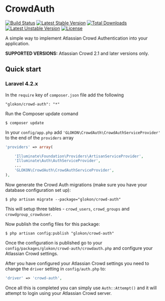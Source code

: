 CrowdAuth
========

[![Build Status](https://travis-ci.org/GLOKON/laravel-crowd-auth.svg)](https://travis-ci.org/GLOKON/laravel-crowd-auth)
[![Latest Stable Version](https://poser.pugx.org/glokon/laravel-crowd-auth/v/stable)](https://packagist.org/packages/glokon/laravel-crowd-auth)
[![Total Downloads](https://poser.pugx.org/glokon/laravel-crowd-auth/downloads)](https://packagist.org/packages/glokon/laravel-crowd-auth)
[![Latest Unstable Version](https://poser.pugx.org/glokon/laravel-crowd-auth/v/unstable)](https://packagist.org/packages/glokon/laravel-crowd-auth)
[![License](https://poser.pugx.org/glokon/laravel-crowd-auth/license)](https://packagist.org/packages/glokon/laravel-crowd-auth)

A simple way to implement Atlassian Crowd Authentication into your application.

**SUPPORTED VERSIONS:** Atlassian Crowd 2.1 and later versions only.

## Quick start

### Laravel 4.2.x

In the `require` key of `composer.json` file add the following

    "glokon/crowd-auth": "*"

Run the Composer update comand

    $ composer update

In your `config/app.php` add `'GLOKON\CrowdAuth\CrowdAuthServiceProvider'` to the end of the `providers` array

```php
'providers' => array(

    'Illuminate\Foundation\Providers\ArtisanServiceProvider',
    'Illuminate\Auth\AuthServiceProvider',
    ...
    'GLOKON\CrowdAuth\CrowdAuthServiceProvider',
),
```

Now generate the Crowd Auth migrations (make sure you have your database configuration set up):

    $ php artisan migrate --package="glokon/crowd-auth"

This will setup three tables - `crowd_users`, `crowd_groups` and `crowdgroup_crowduser`.

Now publish the config files for this package:

    $ php artisan config:publish "glokon/crowd-auth"

Once the configuration is published go to your `config/packages/glokon/crowd-auth/crowdauth.php` and configure your Atlassian Crowd settings.

After you have configured your Atlassian Crowd settings you need to change the `driver` setting in `config/auth.php` to:

```php
'driver' => 'crowd-auth',
```

Once all this is completed you can simply use `Auth::Attempt()` and it will attempt to login using your Atlassian Crowd server.